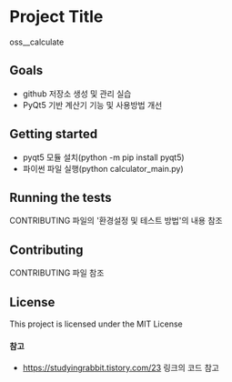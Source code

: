 # Project Title

oss__calculate

## Goals

* github 저장소 생성 및 관리 실습
* PyQt5 기반 계산기 기능 및 사용방법 개선

## Getting started

* pyqt5 모듈 설치(python -m pip install pyqt5)
* 파이썬 파일 실행(python calculator_main.py)

## Running the tests

CONTRIBUTING 파일의 '환경설정 및 테스트 방법'의 내용 참조

## Contributing

CONTRIBUTING 파일 참조

## License

This project is licensed under the MIT License

#### 참고
* https://studyingrabbit.tistory.com/23 링크의 코드 참고

